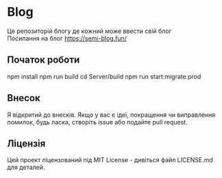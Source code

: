 # Blog

Це репозиторій блогу де кожний може ввести свій блог\
Посилання на блог <https://semi-blog.fun/>

## Початок роботи
npm install
npm run build
cd Server/build
npm run start:migrate:prod

## Внесок
Я відкритий до внесків. Якщо у вас є ідеї, покращення чи виправлення помилок, будь ласка, створіть issue або подайте pull request.

## Ліцензія
Цей проект ліцензований під MIT License - дивіться файл LICENSE.md для деталей.
